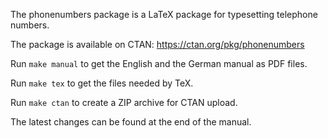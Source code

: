 The phonenumbers package is a LaTeX package for typesetting telephone numbers.

The package is available on CTAN: https://ctan.org/pkg/phonenumbers

Run `make manual` to get the English and the German manual as PDF files.

Run `make tex` to get the files needed by TeX.

Run `make ctan` to create a ZIP archive for CTAN upload.

The latest changes can be found at the end of the manual.
